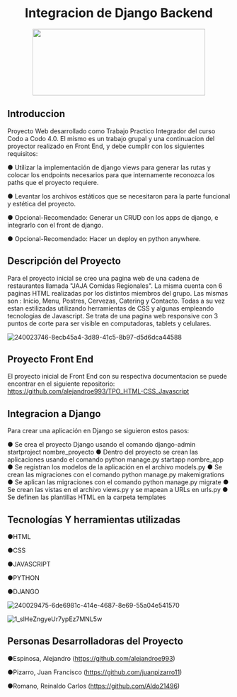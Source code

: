 <h1 align="center"> Integracion de Django Backend </h1>

<p align="center"> <img src ="https://github.com/alejandroe993/DJango_TIF/assets/95320686/ac81ed8d-e4d2-4c15-ae55-fd42162fd49b" width="390" height="150"> </p>

## Introduccion
Proyecto Web desarrollado como Trabajo Practico Integrador del curso Codo a Codo 4.0. El mismo es un trabajo grupal y una continuacion del proyector realizado en Front End, y debe cumplir con los siguientes requisitos:

● Utilizar la implementación de django views para generar las rutas y colocar los endpoints necesarios para que internamente reconozca los paths  que el proyecto requiere.

● Levantar los archivos estáticos que se necesitaron para la parte funcional y estética del proyecto.

● Opcional-Recomendado: Generar un CRUD con los apps de django, e integrarlo con el front de django.

● Opcional-Recomendado: Hacer un deploy en python anywhere.


## Descripción del Proyecto
Para el proyecto inicial se creo una pagina web de una cadena de restaurantes llamada "JAJA Comidas Regionales". La misma cuenta con 6 paginas HTML realizadas por los distintos miembros del grupo. Las mismas son : Inicio, Menu, Postres, Cervezas, Catering y Contacto. Todas a su vez estan estilizadas utilizando herramientas de CSS y algunas empleando tecnologias de Javascript. Se trata de una pagina web responsive con 3 puntos de corte para ser visible en computadoras, tablets y celulares.

![240023746-8ecb45a4-3d89-41c5-8b97-d5d6dca44588](https://github.com/alejandroe993/DJango_TIF/assets/95320686/250e8d85-ecc5-4afd-9248-030ac0f6f2c9)


## Proyecto Front End
El proyecto inicial de Front End con su respectiva documentacion se puede encontrar en el siguiente repositorio: https://github.com/alejandroe993/TPO_HTML-CSS_Javascript



## Integracion a Django

Para crear una aplicación en Django se siguieron estos pasos:

● Se crea el proyecto Django usando el comando django-admin startproject nombre_proyecto
● Dentro del proyecto se crean las aplicaciones usando el comando python manage.py startapp nombre_app
● Se registran los modelos de la aplicación en el archivo models.py
● Se crean las migraciones con el comando python manage.py makemigrations
● Se aplican las migraciones con el comando python manage.py migrate
● Se crean las vistas en el archivo views.py y se mapean a URLs en urls.py
● Se definen las plantillas HTML en la carpeta templates


## Tecnologías Y herramientas utilizadas

 ●HTML
 
 ●CSS
 
 ●JAVASCRIPT

 ●PYTHON

 ●DJANGO
 
 ![240029475-6de6981c-414e-4687-8e69-55a04e541570](https://github.com/alejandroe993/DJango_TIF/assets/95320686/8f02dacc-8a75-4f18-aad8-4d883e308e6f)


![1_slHeZngyeUr7ypEz7MNL5w](https://github.com/alejandroe993/DJango_TIF/assets/95320686/d804cb3f-717b-4d41-9b35-01d678b92c4a)


## Personas Desarrolladoras del Proyecto
●Espinosa, Alejandro (https://github.com/alejandroe993)

●Pizarro, Juan Francisco (https://github.com/juanpizarro11)

●Romano, Reinaldo Carlos (https://github.com/Aldo21496)
